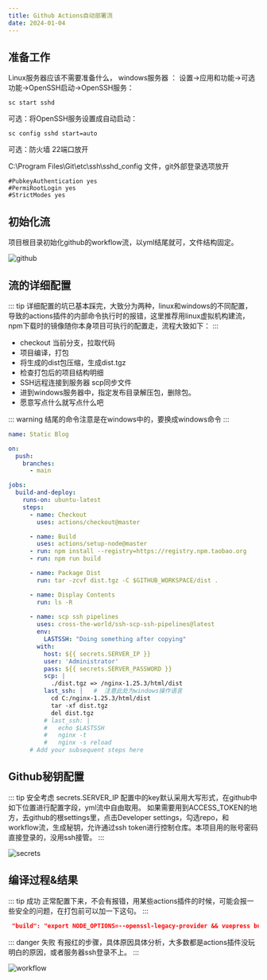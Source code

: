 ```yaml
---
title: Github Actions自动部署流
date: 2024-01-04
---
```

<!-- [TOC] -->

## 准备工作 

Linux服务器应该不需要准备什么，
windows服务器 ：
设置->应用和功能->可选功能->OpenSSH启动->OpenSSH服务：

```
sc start sshd
```

可选：将OpenSSH服务设置成自动启动：

```
sc config sshd start=auto
```

可选：防火墙 22端口放开

C:\Program Files\Git\etc\ssh\sshd_config  文件，git外部登录选项放开

```
#PubkeyAuthentication yes
#PermiRootLogin yes
#StrictModes yes
```

## 初始化流

项目根目录初始化github的workflow流，以yml结尾就可，文件结构固定。

![github](http://43.142.54.21咱们汉巴味德门口集合4/workflow/github.png)

## 流的详细配置

::: tip
详细配置的坑已基本踩完，大致分为两种，linux和windows的不同配置，导致的actions插件的内部命令执行时的报错，这里推荐用linux虚拟机构建流，npm下载时的镜像随你本身项目可执行的配置走，流程大致如下：
:::

- checkout 当前分支，拉取代码
- 项目编译，打包
- 将生成的dist包压缩，生成dist.tgz
- 检查打包后的项目结构明细
- SSH远程连接到服务器  scp同步文件  
- 进到windows服务器中，指定发布目录解压包，删除包。
- 愿意写点什么就写点什么吧

::: warning
结尾的命令注意是在windows中的，要换成windows命令
:::

```yml
name: Static Blog

on:
  push:
    branches:
      - main

jobs:
  build-and-deploy:
    runs-on: ubuntu-latest
    steps:
      - name: Checkout
        uses: actions/checkout@master

      - name: Build
        uses: actions/setup-node@master
      - run: npm install --registry=https://registry.npm.taobao.org
      - run: npm run build

      - name: Package Dist
        run: tar -zcvf dist.tgz -C $GITHUB_WORKSPACE/dist .

      - name: Display Contents
        run: ls -R
        
      - name: scp ssh pipelines
        uses: cross-the-world/ssh-scp-ssh-pipelines@latest
        env:
          LASTSSH: "Doing something after copying"
        with:
          host: ${{ secrets.SERVER_IP }}
          user: 'Administrator'
          pass: ${{ secrets.SERVER_PASSWORD }}
          scp: |
            ./dist.tgz => /nginx-1.25.3/html/dist
          last_ssh: |   #  注意此处为windows操作语言
            cd C:/nginx-1.25.3/html/dist
            tar -xf dist.tgz
            del dist.tgz
          # last_ssh: |
          #   echo $LASTSSH 
          #   nginx -t
          #   nginx -s reload
      # Add your subsequent steps here

```

## Github秘钥配置

::: tip 安全考虑
secrets.SERVER_IP 配置中的key默认采用大写形式，在github中如下位置进行配置字段，yml流中自由取用。
如果需要用到ACCESS_TOKEN的地方，去github的根settings里，点击Developer settings，勾选repo，和workflow流，生成秘钥，允许通过ssh token进行控制仓库。本项目用的账号密码直接登录的，没用ssh接管。
:::

![secrets](http://43.142.54.214/workflow/secrets.png)





## 编译过程&结果

::: tip 成功
正常配置下来，不会有报错，用某些actions插件的时候，可能会报一些安全的问题，在打包前可以加一下这句。
:::

```json
 "build": "export NODE_OPTIONS=--openssl-legacy-provider && vuepress build ."
```

::: danger 失败
有报红的步骤，具体原因具体分析，大多数都是actions插件没玩明白的原因，或者服务器ssh登录不上。
:::

![workflow](http://43.142.54.214/workflow/workflow.png)
